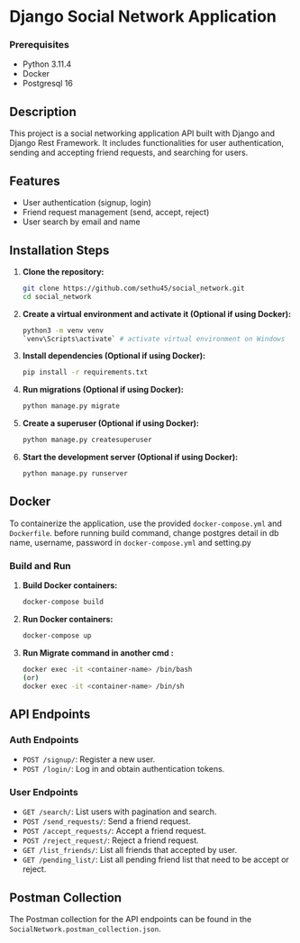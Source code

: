 # Django Social Network Application

### Prerequisites
- Python 3.11.4
- Docker
- Postgresql 16

## Description

This project is a social networking application API built with Django and Django Rest Framework. It includes functionalities for user authentication, sending and accepting friend requests, and searching for users.

## Features

- User authentication (signup, login)
- Friend request management (send, accept, reject)
- User search by email and name

## Installation Steps

1. **Clone the repository:**
    ```sh
    git clone https://github.com/sethu45/social_network.git
    cd social_network
    ```

2. **Create a virtual environment and activate it (Optional if using Docker):**
    ```sh
    python3 -m venv venv  
    `venv\Scripts\activate` # activate virtual environment on Windows
    ```

3. **Install dependencies (Optional if using Docker):**
    ```sh
    pip install -r requirements.txt
    ```

4. **Run migrations (Optional if using Docker):**
    ```sh
    python manage.py migrate
    ```

5. **Create a superuser (Optional if using Docker):**
    ```sh
    python manage.py createsuperuser
    ```

6. **Start the development server (Optional if using Docker):**
    ```sh
    python manage.py runserver
    ```

## Docker

To containerize the application, use the provided `docker-compose.yml` and `Dockerfile`.
before running build command, change postgres detail in db name, username, password in `docker-compose.yml` and setting.py

### Build and Run

1. **Build Docker containers:**
    ```sh
    docker-compose build
    ```

2. **Run Docker containers:**
    ```sh
    docker-compose up
    ```
    
3.  **Run Migrate command in another cmd :**
    ```sh
    docker exec -it <container-name> /bin/bash 
    (or)
    docker exec -it <container-name> /bin/sh
    ```

## API Endpoints

### Auth Endpoints
- `POST /signup/`: Register a new user.
- `POST /login/`: Log in and obtain authentication tokens.

### User Endpoints
- `GET /search/`: List users with pagination and search.
- `POST /send_requests/`: Send a friend request.
- `POST /accept_requests/`: Accept a friend request.
- `POST /reject_request/`: Reject a friend request.
- `GET /list_friends/`: List all friends that accepted by user.
- `GET /pending_list/`: List all pending friend list that need to be accept or reject.

## Postman Collection

The Postman collection for the API endpoints can be found in the `SocialNetwork.postman_collection.json`.

